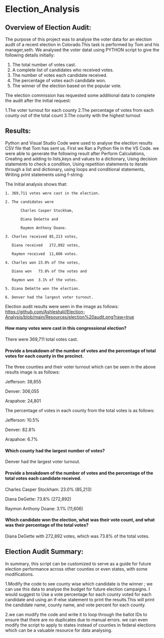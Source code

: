 # Election_Analysis
## Overview of Election Audit: 
The purpose of this project was to analyse the voter data for an election audit of a recent election in Colorado.This task is performed by Tom and his manager,seth. We analysed the voter datat using PYTHON script to give the following details initially:
1.  The total number of votes cast.
2.	A complete list of candidates who received votes.
3.	The number of votes each candidate received.
4.	The percentage of votes each candidate won.
5.	The winner of the election based on the popular vote.

The election commission has requested some additional data to complete the audit after the initial request:

1.The voter turnout for each county
2.The percentage of votes from each county out of the total count
3.The county with the highest turnout

##  Results:
Python and Visual Studio Code were used to analyse the election results CSV file that Tom has sent us. First we Ran a Python file in the VS Code.
 we were able to generate the following result after
 Perform Calculations,
 Creating  and adding to lists,keys and values to a dictionary,
 Using decision statements to check a condition,
 Using repetition statements to iterate through a list and dictionary,
 using loops and conditional statements,
 Writing print statements using f-string:
 
 
 The Initial analysis shows that:
 
    1. 369,711 votes were cast in the election.
    
    2. The candidates were
    
           Charles Casper Stockham,
          
           Diana DeGette and 
          
           Raymon Anthony Doane.
          
    3. Charles received 85,213 votes,
    
       Diana received   272,892 votes, 
       
       Raymon received  11,606 votes.
       
    4. Charles won 23.0% of the votes,
    
       Diana won   73.8% of the votes and 
       
       Raymon won  3.1% of the votes.
       
    5. Diana DeGette won the election.
    
    6. Denver had the largest voter turnout.
  
  Election audit results were seen in the image as follows:  
https://github.com/AshleshaV/Election-Analysis/blob/main/Resources/election%20audit.png?raw=true
 
 


 


 
 
#### How many votes were cast in this congressional election?
There were 369,711 total votes cast.

#### Provide a breakdown of the number of votes and the percentage of total votes for each county in the precinct.
The three counties and their voter turnout which can be seen in the above results image  is as follows:

Jefferson: 38,855

Denver: 306,055

Arapahoe: 24,801

The percentage of votes in each county from the total votes is as follows:

Jefferson: 10.5%

Denver:    82.8%

Arapahoe:  6.7%

#### Which county had the largest number of votes?
 Denver had the largest voter turnout.


#### Provide a breakdown of the number of votes and the percentage of the total votes each candidate received.
Charles Casper Stockham: 23.0% (85,213)

Diana DeGette:           73.8% (272,892)

Raymon Anthony Doane:    3.1% (11,606)
#### Which candidate won the election, what was their vote count, and what was their percentage of the total votes?

Diana DeGette with 272,892 votes, which was 73.8% of the total votes.


## Election Audit Summary:
In summary, this script can be customized to serve as a guide for future election performance across other counties or even states, with some modifications.

  1.Modify the code to see county wise which candidate is the winner ; we can use this data to analyse the budget for future election campaigns. I would suggest to Use a vote percentage for each county voted for each candidate and using an if-else statement to print the results.This will print the candidate name, county name, and vote percent for each county.
  
  2.we can modify the code and write it to loop through the ballot IDs to ensure that there are no duplicates due to manual errors.
we can even modify the script to apply to states instead of counties in federal elections which can be a valuable resource for data analysing.
